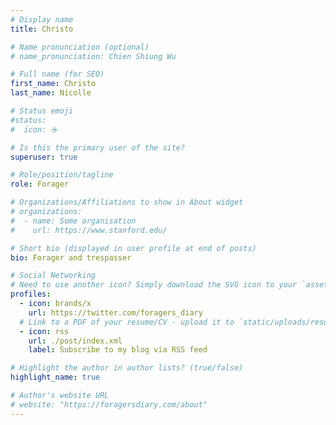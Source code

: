 ```yaml
---
# Display name
title: Christo

# Name pronunciation (optional)
# name_pronunciation: Chien Shiung Wu

# Full name (for SEO)
first_name: Christo
last_name: Nicolle

# Status emoji
#status:
#  icon: ☕️

# Is this the primary user of the site?
superuser: true

# Role/position/tagline
role: Forager

# Organizations/Affiliations to show in About widget
# organizations:
#  - name: Some organisation
#    url: https://www.stanford.edu/

# Short bio (displayed in user profile at end of posts)
bio: Forager and trespasser

# Social Networking
# Need to use another icon? Simply download the SVG icon to your `assets/media/icons/` folder.
profiles:
  - icon: brands/x
    url: https://twitter.com/foragers_diary
  # Link to a PDF of your resume/CV - upload it to `static/uploads/resume.pdf`s
  - icon: rss
    url: ./post/index.xml
    label: Subscribe to my blog via RSS feed

# Highlight the author in author lists? (true/false)
highlight_name: true

# Author's website URL
# website: "https://foragersdiary.com/about"
---
```

